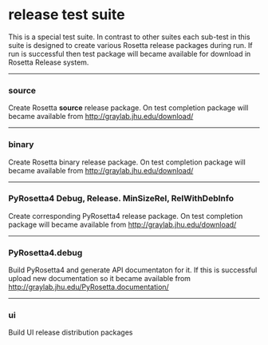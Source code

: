 # release test suite
This is a special test suite. In contrast to other suites each sub-test in this suite is designed to create various Rosetta release packages during run.
If run is successful then test package will became available for download in Rosetta Release system.

-----
### source
Create Rosetta **source** release package. On test completion package will became available from http://graylab.jhu.edu/download/

-----
### binary
Create Rosetta binary release package. On test completion package will became available from http://graylab.jhu.edu/download/

-----
### PyRosetta4 Debug, Release. MinSizeRel, RelWithDebInfo
Create corresponding PyRosetta4 release package. On test completion package will became available from http://graylab.jhu.edu/download/

-----
### PyRosetta4.debug
Build PyRosetta4 and generate API documentaton for it. If this is successful upload new documentation so it became available from http://graylab.jhu.edu/PyRosetta.documentation/

-----
### ui
Build UI release distribution packages
